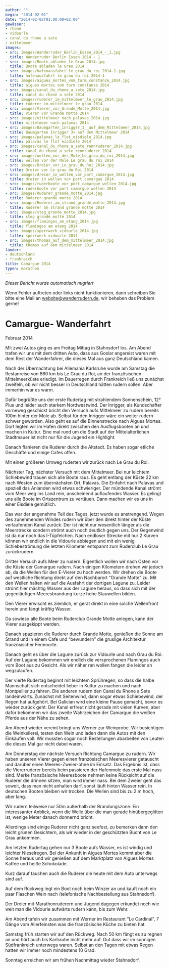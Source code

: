 ```yaml
---
author: ""
begin: "2014-02-01"
date: "2014-02-02T01:00:00+02:00"
gewässer:
- rhone
- vidourle
- canal du rhone a sete
- mittelmeer
images:
- src: images/Wanderruder_Berlin_Essen_2014_-_1.jpg
  title: Wanderruder Berlin Essen 2014 - 1
- src: images/Boote_abladen_le_Grau_2014.jpg
  title: Boote abladen le Grau 2014
- src: images/hafenausfahrt_le_grau_du_roi_2014-1.jpg
  title: hafenausfahrt le grau du roi 2014-1
- src: images/aigues_mortes_vom_turm_constanze_2014.jpg
  title: aigues mortes vom turm constanze 2014
- src: images/canal_du_rhone_a_sete_2014.jpg
  title: canal du rhone a sete 2014
- src: images/ruderer_im_mittelmeer_le_grau_2014.jpg
  title: ruderer im mittelmeer le grau 2014
- src: images/Vierer_vor_Grande_Motte_2014.jpg
  title: Vierer vor Grande Motte 2014
- src: images/mittelmeer_nach_palavas_2014.jpg
  title: mittelmeer nach palavas 2014
- src: images/Baumgarten_Inrigger_3__auf_dem_Mittelmeer_2014.jpg
  title: Baumgarten Inrigger 3+ auf dem Mittelmeer 2014
- src: images/palavas_le_flot_eisdiele_2014.jpg
  title: palavas le flot eisdiele 2014
- src: images/canal_du_rhone_a_sete_rennruderer_2014.jpg
  title: canal du rhone a sete rennruderer 2014
- src: images/wellen_vor_der_Mole_Le_grau_du_roi_2014.jpg
  title: wellen vor der Mole Le grau du roi 2014
- src: images/Dreier_vor_Le_grau_du_Roi_2014.jpg
  title: Dreier vor Le grau du Roi 2014
- src: images/dreier_in_wellen_vor_port_camargue_2014.jpg
  title: dreier in wellen vor port camargue 2014
- src: images/ruderboote_vor_port_camargue_wellen_2014.jpg
  title: ruderboote vor port camargue wellen 2014
- src: images/Ruderer_grande_motte_2014.jpg
  title: Ruderer grande motte 2014
- src: images/Ruderer_am_strand_grande_motte_2014.jpg
  title: Ruderer am strand grande motte 2014
- src: images/steg_grande_motte_2014.jpg
  title: steg grande motte 2014
- src: images/flamingos_am_etang_2014.jpg
  title: flamingos am etang 2014
- src: images/sperrwerk_vidourle_2014.jpg
  title: sperrwerk vidourle 2014
- src: images/thomas_auf_dem_mittelmeer_2014.jpg
  title: thomas auf dem mittelmeer 2014
länder:
- deutschland
- frankreich
title: Camargue 2014
typen: marathon
---
```



*Dieser Bericht wurde automatisch migriert*

Wenn Fehler auftreten oder links nicht funktionieren, dann schreiben Sie bitte eine Mail an website@wanderrudern.de, wir beheben das Problem gerne!



# Camargue- Wanderfahrt


Februar 2014

Mit zwei Autos ging es am Freitag Mittag in Stahnsdorf los. Am Abend trafen wir uns mit dem dritten Auto, dass aus Goslar angereist waren mit dem Rest der Wanderfahrer, die dieses Mal aus ganz Deutschland kamen.

Nach der Übernachtung bei Allemania Karlsruhe wurde am Samstag die Restanreise von 860 km bis Le Grau du Roi, an der französischen Mittelmeerküste erledigt. Im Dauerregen durch Frankreich ließ uns zunächst zweifeln, ob wir nicht besser in Deutschland hätten rudern sollen. Aber immerhin war es warm.

Dafür begrüßte uns der erste Rudertag mit strahlendem Sonnenschein, 12° Plus und leider auch starkem Nordwestwind. Der Inrigger, als Kundschafter vorneweg geschickt bricht den Versuch aufs Mittelmeer zu rudern bereits 100m hinter der Mole ab. Selbst für den Inrigger wäre ein weiter rudern schwer geworden. Also geht es auf die Binnenstrecke nach Aigues Mortes. Dort legten wir im Hafen direkt zwischen den Ausflugsbooten an und machen in Kultur. Eine mal rund um die Stadt auf der Mittelalterlichen Stadtmauer ist nicht nur für die Jugend ein Highlight.

Danach flanieren die Ruderer durch die Altstadt. Es haben sogar etliche Geschäfte und einige Cafes offen.

Mit einen größeren Umweg ruderten wir zurück nach Le Grau du Roi.

Nächster Tag, nächster Versuch mit dem Mittelmeer. Bei nur leichtem Schiebewind trauen sich alle Boote raus. Es geht entlang der Küste 22 km nach Westen zum übernächsten Ort, Palavas. Die Einfahrt nach Palavas und speziell das Anlanden wird etwas schwieriger. Der mündende Kanal strömt vom Meer weg ins Land rein, anscheinend auflaufendes Wasser. Es gelingt uns alle Boote im Ortszentrum zu vertäuen. Dann machen wir es uns in einer Eisdiele gemütlich.

Das war der angenehme Teil des Tages, jetzt wurde es anstrengend. Wegen des zunehmenden Windes rudern wir über den direkt hinter der Küste verlaufenden Kanal zurück. Der ist nicht nur wesentlich länger als die Meerstrecke sondern strömt auch noch deutlich gegen uns. Der Gegenwind ist da nur noch das I-Tüpfelchen. Nach endloser Strecke mit nur 2 Kurven können wir endlich in die Vidourle abbiegen und mit ein wenig Schiebeströmung die letzten Kilometer entspannt zum Ruderclub Le Grau zurückrudern.

Dritter Versuch aufs Meer zu rudern. Eigentlich wollen wir nach Osten vor die Küste der Camargue rudern. Nach einigen Kilometern drehen wir jedoch ab, da die Wellen für den E-Vierer zu hoch werden. Wir drehen die Boote auf westliche Richtung direkt auf den Nachbarort “Grande Motte” zu. Mit den Wellen halten wir auf die Ausfahrt der dortigen Lagune zu. Leider strömt hier mächtig Wasser aus der Lagune heraus, so dass sich mit der gegenläufigen Meeresbrandung kurze hohe Stauwellen bilden.

Den Vierer erwischt es ziemlich, er gerät direkt in eine solche Wellenfront herein und fängt kräftig Wasser.

Da sowieso alle Boote beim Ruderclub Grande Motte anlegen, kann der Vierer ausgekippt werden.

Danach spazieren die Ruderer durch Grande Motte, genießen die Sonne am Strand und in einem Cafe und “bewundern” die gruslige Architektur französischer Ferienorte.

Danach geht es über die Lagune zurück zur Vidourle und nach Grau du Roi. Auf der Lagune bekommen wir endlich die versprochenen Flamingos auch vom Boot aus zu Gesicht. Als wir näher ran wollen fangen die leider an wegzulaufen.

Der vierte Rudertag beginnt mit leichtem Sprühregen, so dass die halbe Mannschaft sich entscheidet lieber in Kultur zu machen und nach Montpellier zu fahren. Die anderen rudern den Canal du Rhone a Sete landeinwärts. Zunächst mit Seitenwind, dann sogar etwas Schiebewind, der Regen hat aufgehört. Bei Galician wird eine kleine Pause gemacht, bevor es wieder zurück geht. Der Kanal erfreut nicht gerade mit vielen Kurven, aber dafür bekommen wir das zweite Wahrzeichen der Camargue die weißen Pferde aus der Nähe zu sehen.

Am Abend wieder vereint bringt uns Werner zur Weinprobe. Wir besichtigen die Weinkellerei, testen den Wein und laden dann die Autos mit den Einkäufen voll. Wir mussten sogar noch Bestellungen abarbeiten von Leuten die dieses Mal gar nicht dabei waren.

Am Donnerstag der nächste Versuch Richtung Camargue zu rudern. Wir haben unseren Vierer gegen einen französischen Meeresvierer getauscht und darüber einen Meeres-Zweier-ohne im Einsatz. Das Ergebnis ist, dass die Viererruderer bereits beim passieren der Hafenmole das erste Mal nass sind. Merke französische Meeresboote nehmen keine Rücksicht auf die Ruderer die drinnen sitzen, man wird immer nass. Bei dem Zweier geht das soweit, dass man nicht anhalten darf, sonst läuft hinten Wasser rein. In deutschen Booten bleiben wir trocken. Die Wellen sind bis zu 2 m hoch, aber lang.

Wir rudern teilweise nur 50m außerhalb der Brandungszone. Ein interessanter Anblick, wenn die Welle über die man gerade hinübergeglitten ist, wenige Meter danach donnernd bricht.

Allerdings sind einige Ruderer nicht ganz seefest, zu bemerken dann den leicht grünen Gesichtern, als wir wieder in der geschützten Bucht von Le Grau ankommen.

Am letzten Rudertag gehen nur 3 Boote aufs Wasser, es ist windig und leichter Nieselregen. Bei der Ankunft in Aigues Mortes kommt aber die Sonne heraus und wir genießen auf dem Marktplatz von Aigues Mortes Kaffee und heiße Schokolade.

Kurz darauf tauchen auch die Ruderer die heute mit dem Auto unterwegs sind auf.

Auf dem Rückweg legt ein Boot noch beim Winzer an und kauft noch ein paar Flaschen Wein nach (telefonische Nachbestellung aus Stahnsdorf).

Der Dreier mit Marathonruderern und Jugend dagegen erkundet noch wie weit man die Vidourle aufwärts rudern kann, bis zum Wehr.

Am Abend tafeln wir zusammen mit Werner im Restaurant “Le Cardinal”, 7 Gänge vom Allerfeinsten was die französische Küche zu bieten hat.

Samstag früh starten wir auf den Rückweg. Nach 50 km fängt es zu regnen an und hört auch bis Karlsruhe nicht mehr auf. Gut dass wir im sonnigen Südfrankreich unterwegs waren. Selbst an den Tagen mit etwas Regen hatten wir immer noch mindestens 10 Grad.

Sonntag erreichen wir am frühen Nachmittag wieder Stahnsdorf.
